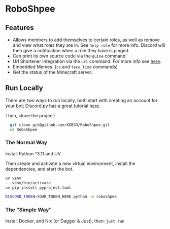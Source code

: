 #  RoboShpee

## Features

  - Allows members to add themselves to certain roles,
        as well as remove and view what roles they are in.
        See `help role` for more info.
        Discord will then give a notification when a role they have is pinged.
  - Can print its own source code via the `quine` command.
  - Url Shortener Integration via the `url` command.
        For more info see [here](https://github.com/KGB33/url-shortener).
  - Embedded Memes. (`cs` and `taco_time` commands)
  - Get the status of the Minecraft server.


## Run Locally

There are two ways to run locally, both start with creating an account for your
bot; Discord.py has a great tutorial
[here](https://discordpy.readthedocs.io/en/stable/discord.html).

Then, clone the project:

```bash
  git clone git@github.com:KGB33/RoboShpee.git
  cd RoboShpee
```

### The Normal Way

Install Python ^3.11 and UV.

Then create and activate a new virtual environment, install the dependencies,
and start the bot.

```bash
uv venv
. .venv/bin/activate
uv pip install pyproject.toml

DISCORD_TOKEN=YOUR_TOKEN_HERE python -m roboshpee
```

### The "Simple Way"

Install Docker, and Nix (or Dagger & Just), then: `just run`
